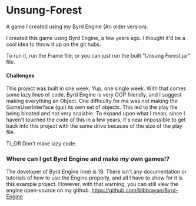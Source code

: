 # Unsung-Forest
A game I created using my Byrd Engine (An older version).

I created this game using Byrd Engine, a few years ago. I thought it'd be a cool idea to throw it up on the git hubs.

To run it, run the Frame file, or you can just run the built "Unsung Forest.jar" file.

#### Challenges
This project was built in one week. Yup, one single week. With that comes some lazy lines of code.
Byrd Engine is very OOP friendly, and I suggest making everything an Object. One difficulty for me
was not making the GameUserInterface (gui) its own set of objects. This led to the play file being
bloated and not very scalable. To expand upon what I mean, since I haven't touched the code of this
in a few years, it's near impossible to get back into this project with the same drive because of the
size of the play file.

TL;DR Don't make lazy code.

### Where can I get Byrd Engine and make my own games!?
The developer of Byrd Engine (me) is 19. There isn't any documentation or tutorials of how to use the
Engine properly, and all I have to show for it is this example project. However, with that warning, you can
still view the engine open-source on my github. https://github.com/blbbrayan/Byrd-Engine
